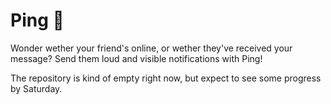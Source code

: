 # Ping 🔴

Wonder wether your friend's online, or wether they've received your message? Send them loud and visible notifications with Ping!

The repository is kind of empty right now, but expect to see some progress by Saturday.
